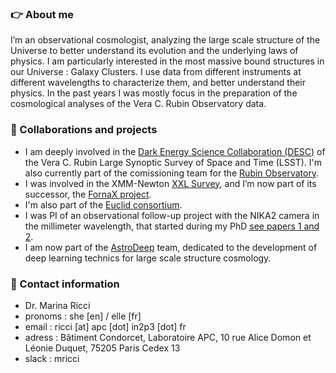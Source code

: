 ### 👉 About me

I’m an observational cosmologist, analyzing the large scale structure of the Universe to better understand its evolution and the underlying laws of physics. I am particularly interested in the most massive bound structures in our Universe : Galaxy Clusters. I use data from different instruments at different wavelengths to characterize them, and better understand their physics. In the past years I was mostly focus in the preparation of the cosmological analyses of the Vera C. Rubin Observatory data.

###  🔭 Collaborations and projects
- I am deeply involved in the [Dark Energy Science Collaboration (DESC)](https://lsstdesc.org/) of the Vera C. Rubin Large Synoptic Survey of Space and Time (LSST). I'm also currently part of the comissioning team for the [Rubin Observatory](https://rubinobservatory.org/). 
- I was involved in the XMM-Newton [XXL Survey](https://irfu.cea.fr/en/Phocea/Vie_des_labos/Ast/ast_technique.php?id_ast=3015), and I’m now part of its successor, the [FornaX project](https://fornax.cosmostat.org/presentation/scientific-goals/).
- I'm also part of the [Euclid consortium](https://www.euclid-ec.org/).
- I was PI of an observational follow-up project with the NIKA2 camera in the millimeter wavelength, that started during my PhD [see papers 1 ](https://arxiv.org/abs/2004.07866)[and 2](https://arxiv.org/abs/2310.05819). 
- I am now part of the [AstroDeep](https://astrodeep.net/) team, dedicated to the development of deep learning technics for large scale structure cosmology. 

### 💬 Contact information
- Dr. Marina Ricci
- pronoms : she [en] / elle [fr]
- email : ricci [at] apc [dot] in2p3 [dot] fr
- adress : Bâtiment Condorcet, Laboratoire APC, 10 rue Alice Domon et Léonie Duquet, 75205 Paris Cedex 13
- slack : mricci


<!--
**marina-ricci/marina-ricci** is a ✨ _special_ ✨ repository because its `README.md` (this file) appears on your GitHub profile.

Here are some ideas to get you started:

- 🔭 I’m currently working on ...
- 🌱 I’m currently learning ...
- 👯 I’m looking to collaborate on ...
- 🤔 I’m looking for help with ...
- 💬 Ask me about ...
- 📫 How to reach me: ...
- 😄 Pronouns: ...
- ⚡ Fun fact: ...
-->
